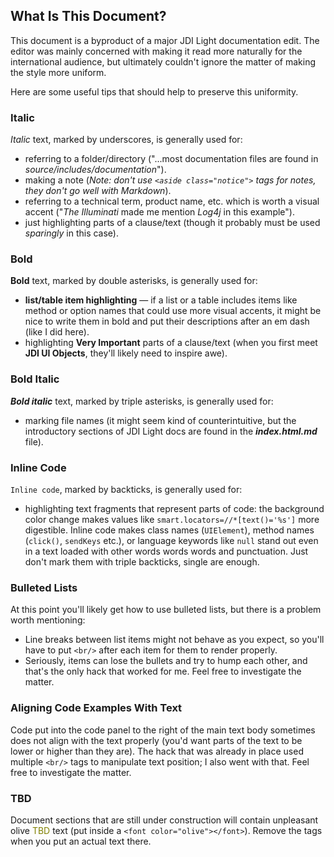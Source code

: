 ## What Is This Document?

This document is a byproduct of a major JDI Light documentation edit. The editor was mainly concerned with making it read more naturally for the international audience, but ultimately couldn't ignore the matter of making the style more uniform.

Here are some useful tips that should help to preserve this uniformity.

### Italic

_Italic_ text, marked by underscores, is generally used for:

- referring to a folder/directory ("...most documentation files are found in _source/includes/documentation_").
- making a note (_Note: don't use `<aside class="notice">` tags for notes, they don't go well with Markdown_).
- referring to a technical term, product name, etc. which is worth a visual accent ("_The Illuminati_ made me mention _Log4j_ in this example").
- just highlighting parts of a clause/text (though it probably must be used _sparingly_ in this case).

### Bold

**Bold** text, marked by double asterisks, is generally used for: 

- **list/table item highlighting** — if a list or a table includes items like method or option names that could use more visual accents, it might be nice to write them in bold and put their descriptions after an em dash (like I did here).
- highlighting **Very Important** parts of a clause/text (when you first meet **JDI UI Objects**, they'll likely need to inspire awe).

### Bold Italic

***Bold italic*** text, marked by triple asterisks, is generally used for: 

- marking file names (it might seem kind of counterintuitive, but the introductory sections of JDI Light docs are found in the ***index.html.md*** file).

### Inline Code

`Inline code`, marked by backticks, is generally used for:

- highlighting text fragments that represent parts of code: the background color change makes values like `smart.locators=//*[text()='%s']` more digestible. Inline code makes class names (`UIElement`), method names (`click()`, `sendKeys` etc.), or language keywords like `null` stand out even in a text loaded with other words words words and punctuation. Just don't mark them with triple backticks, single are enough.

### Bulleted Lists

At this point you'll likely get how to use bulleted lists, but there is a problem worth mentioning:

- Line breaks between list items might not behave as you expect, so you'll have to put `<br/>` after each item for them to render properly. <br/>
- Seriously, items can lose the bullets and try to hump each other, and that's the only hack that worked for me. Feel free to investigate the matter.

### Aligning Code Examples With Text

Code put into the code panel to the right of the main text body sometimes does not align with the text properly (you'd want parts of the text to be lower or higher than they are). The hack that was already in place used multiple `<br/>` tags to manipulate text position; I also went with that. Feel free to investigate the matter.

### TBD 

Document sections that are still under construction will contain unpleasant olive <font color="olive">TBD</font> text (put inside a `<font color="olive"></font>`). Remove the tags when you put an actual text there.
